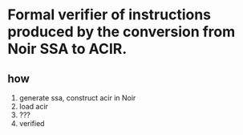 # Formal verifier of instructions produced by the conversion from Noir SSA to ACIR.

## how
1) generate ssa, construct acir in Noir
2) load acir
3) ???
4) verified
